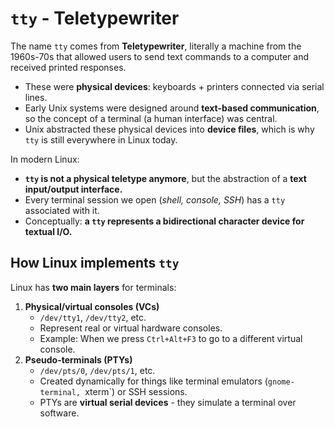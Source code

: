 # `tty` - Teletypewriter

The name `tty` comes from **Teletypewriter**, literally a machine from the 1960s-70s that allowed users to send text commands to a computer and received printed responses.
 * These were **physical devices**: keyboards + printers connected via serial lines.
 * Early Unix systems were designed around **text-based communication**, so the concept of a terminal (a human interface) was central.
 * Unix abstracted these physical devices into **device files**, which is why `tty` is still everywhere in Linux today.

In modern Linux:
 * **`tty` is not a physical teletype anymore**, but the abstraction of a **text input/output interface.**
 * Every terminal session we open (*shell, console, SSH*) has a `tty` associated with it.
 * Conceptually: **a `tty` represents a bidirectional character device for textual I/O.**


## How Linux implements `tty`
Linux has **two main layers** for terminals:
 1. **Physical/virtual consoles (VCs)**
    * `/dev/tty1`, `/dev/tty2`, etc.
    * Represent real or virtual hardware consoles.
    * Example: When we press `Ctrl+Alt+F3` to go to a different virtual console.
 2. **Pseudo-terminals (PTYs)**
    * `/dev/pts/0`, `/dev/pts/1`, etc.
    * Created dynamically for things like terminal emulators (`gnome-terminal, `xterm`) or SSH sessions.
    * PTYs are **virtual serial devices** - they simulate a terminal over software.
